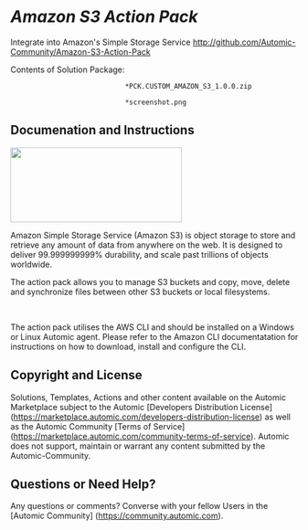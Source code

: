 *Amazon S3 Action Pack*
=============


Integrate into Amazon's Simple Storage Service
http://github.com/Automic-Community/Amazon-S3-Action-Pack

<!-- List of attached files -->
Contents of Solution Package:

						
								*PCK.CUSTOM_AMAZON_S3_1.0.0.zip
								
								*screenshot.png
								
						


Documenation and Instructions
---

<p><img src="https://448bb31d92917ba3390f-4a8f48d20b0d8c78b979208d38d37653.ssl.cf1.rackcdn.com/985/screenshots/Amazon_Web_Services_logo_AWS.png" alt="" width="300" height="131" /></p>
<p>Amazon Simple Storage Service (Amazon S3) is object storage to store and retrieve any amount of data from anywhere on the web. It is designed to deliver 99.999999999% durability, and scale past trillions of objects worldwide.</p>
<p>The action pack allows you to manage S3 buckets and copy, move, delete and synchronize files between other S3 buckets or local filesystems.</p>
<p>&nbsp;</p>
<p>The action pack utilises the AWS CLI and should be installed on a Windows or Linux Automic agent. Please refer to the Amazon CLI documentatation for instructions on how to download, install and configure the CLI.</p>

Copyright and License
---

Solutions, Templates, Actions and other content available on the Automic Marketplace subject to the Automic [Developers Distribution License] (https://marketplace.automic.com/developers-distribution-license) as well as the Automic Community [Terms of Service] (https://marketplace.automic.com/community-terms-of-service).
Automic does not support, maintain or warrant any content submitted by the Automic-Community.



Questions or Need Help? 
---
Any questions or comments? Converse with your fellow Users in the [Automic Community] (https://community.automic.com).